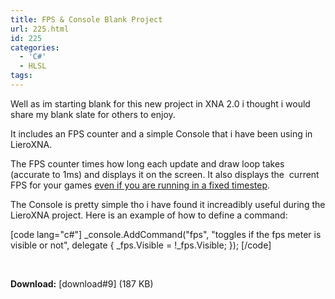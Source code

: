 ```yaml
---
title: FPS & Console Blank Project
url: 225.html
id: 225
categories:
  - 'C#'
  - HLSL
tags:
---
```


Well as im starting blank for this new project in XNA 2.0 i thought i would share my blank slate for others to enjoy.

It includes an FPS counter and a simple Console that i have been using in LieroXNA.

The FPS counter times how long each update and draw loop takes (accurate to 1ms) and displays it on the screen. It also displays the&nbsp; current FPS for your games [even if you are running in a fixed timestep](https://blogs.msdn.com/shawnhar/archive/2007/11/23/game-timing-in-xna-game-studio-2-0.aspx).

The Console is pretty simple tho i have found it increadibly useful during the LieroXNA project. Here is an example of how to define a command:&nbsp;

[code lang=&quot;c#&quot;] _console.AddCommand(&quot;fps&quot;, &quot;toggles if the fps meter is visible or not&quot;, delegate { _fps.Visible = !_fps.Visible; }); [/code]

&nbsp;<flv href="https://mikecann.co.uk/wp-content/uploads/2007/12/1.flv" width="496" height="375" autostart="false"></flv>

**Download:** [download#9] (187 KB)